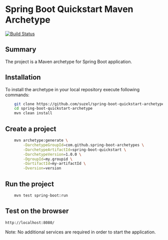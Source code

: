 Spring Boot Quickstart Maven Archetype
=========================================

[![Build Status](https://travis-ci.org/suzel/spring-boot-quickstart-archetype.svg?branch=master)](https://travis-ci.org/suzel/spring-boot-quickstart-archetype)

Summary
-------
The project is a Maven archetype for Spring Boot application.

Installation
------------

To install the archetype in your local repository execute following commands:

```bash
    git clone https://github.com/suzel/spring-boot-quickstart-archetype.git
    cd spring-boot-quickstart-archetype
    mvn clean install
```

Create a project
----------------

```bash
    mvn archetype:generate \
        -DarchetypeGroupId=com.github.spring-boot-archetypes \
        -DarchetypeArtifactId=spring-boot-quickstart \
        -DarchetypeVersion=1.0.0 \
        -DgroupId=my.groupid \
        -DartifactId=my-artifactId \
        -Dversion=version
```

Run the project
----------------

```bash
	mvn test spring-boot:run
```

Test on the browser
-------------------

	http://localhost:8080/

Note: No additional services are required in order to start the application.
